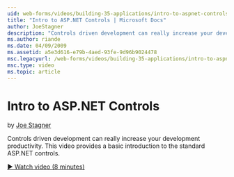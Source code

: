 ```yaml
---
uid: web-forms/videos/building-35-applications/intro-to-aspnet-controls
title: "Intro to ASP.NET Controls | Microsoft Docs"
author: JoeStagner
description: "Controls driven development can really increase your development productivity. This video provides a basic introduction to the standard ASP.NET controls."
ms.author: riande
ms.date: 04/09/2009
ms.assetid: a5e3d616-e79b-4aed-93fe-9d96b9024478
msc.legacyurl: /web-forms/videos/building-35-applications/intro-to-aspnet-controls
msc.type: video
ms.topic: article
---
```

# Intro to ASP.NET Controls

by [Joe Stagner](https://github.com/JoeStagner)

Controls driven development can really increase your development productivity. This video provides a basic introduction to the standard ASP.NET controls.

[&#9654; Watch video (8 minutes)](https://channel9.msdn.com/Blogs/ASP-NET-Site-Videos/intro-to-aspnet-controls)
